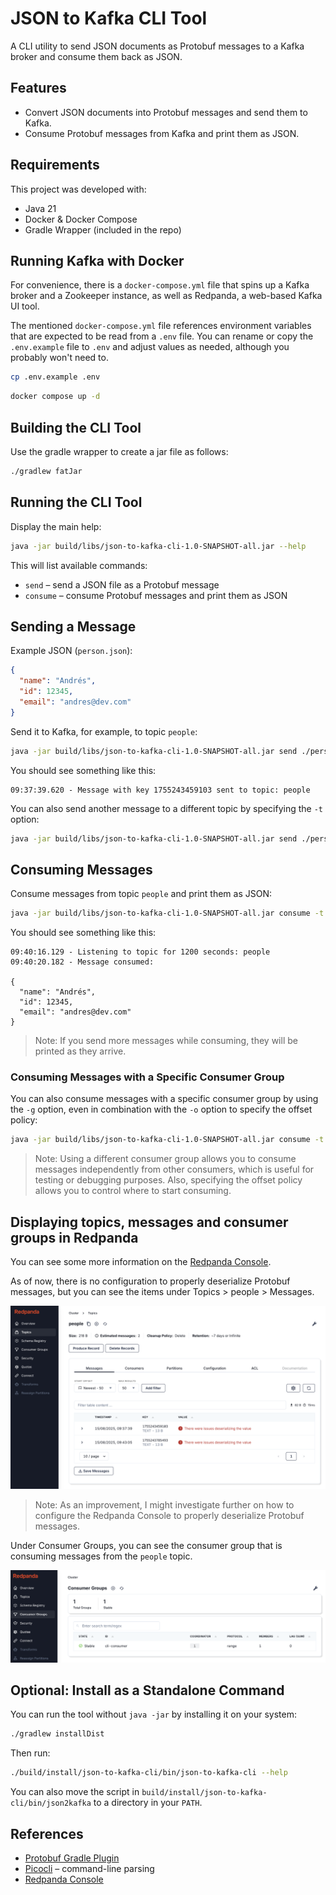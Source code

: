 # JSON to Kafka CLI Tool

A CLI utility to send JSON documents as Protobuf messages to a Kafka broker and consume them back as JSON.

## Features

- Convert JSON documents into Protobuf messages and send them to Kafka.
- Consume Protobuf messages from Kafka and print them as JSON.

## Requirements

This project was developed with:

- Java 21
- Docker & Docker Compose
- Gradle Wrapper (included in the repo)

## Running Kafka with Docker

For convenience, there is a `docker-compose.yml` file that spins up a Kafka broker and a Zookeeper instance, as well as
Redpanda, a web-based Kafka UI tool.

The mentioned `docker-compose.yml` file references environment variables that are expected to be read from a `.env`
file.
You can rename or copy the `.env.example` file to `.env` and adjust values as needed, although you probably won't need to.

```bash
cp .env.example .env
```

```bash
docker compose up -d
```

## Building the CLI Tool

Use the gradle wrapper to create a jar file as follows:

```bash
./gradlew fatJar
```

## Running the CLI Tool

Display the main help:

```bash
java -jar build/libs/json-to-kafka-cli-1.0-SNAPSHOT-all.jar --help
```

This will list available commands:

- `send` – send a JSON file as a Protobuf message
- `consume` – consume Protobuf messages and print them as JSON

## Sending a Message

Example JSON (`person.json`):

```json
{
  "name": "Andrés",
  "id": 12345,
  "email": "andres@dev.com"
}
```

Send it to Kafka, for example, to topic `people`:

```bash
java -jar build/libs/json-to-kafka-cli-1.0-SNAPSHOT-all.jar send ./person.json -t people
```

You should see something like this:

```
09:37:39.620 - Message with key 1755243459103 sent to topic: people
```

You can also send another message to a different topic by specifying the `-t` option:

```bash
java -jar build/libs/json-to-kafka-cli-1.0-SNAPSHOT-all.jar send ./person.json -t another-topic
```

## Consuming Messages

Consume messages from topic `people` and print them as JSON:

```bash
java -jar build/libs/json-to-kafka-cli-1.0-SNAPSHOT-all.jar consume -t people
```

You should see something like this:

```
09:40:16.129 - Listening to topic for 1200 seconds: people
09:40:20.182 - Message consumed:

{
  "name": "Andrés",
  "id": 12345,
  "email": "andres@dev.com"
}
```

> Note: If you send more messages while consuming, they will be printed as they arrive.

### Consuming Messages with a Specific Consumer Group

You can also consume messages with a specific consumer group by using the `-g` option, even in combination with the `-o`
option to specify the offset policy:

```bash
java -jar build/libs/json-to-kafka-cli-1.0-SNAPSHOT-all.jar consume -t people -g my-consumer-group -o latest
```

> Note: Using a different consumer group allows you to consume messages independently from other consumers, which is
  useful for testing or debugging purposes. Also, specifying the offset policy allows you to control where to start consuming.

## Displaying topics, messages and consumer groups in Redpanda

You can see some more information on the [Redpanda Console](http://localhost:8088/overview).

As of now, there is no configuration to properly deserialize Protobuf messages, but you can see the items under Topics >
people > Messages.

![Redpanda Console Screenshot](./assets/images/redpanda-topic-messages.png)

> Note: As an improvement, I might investigate further on how to configure the Redpanda Console to properly deserialize
> Protobuf messages.

Under Consumer Groups, you can see the consumer group that is consuming messages from the `people` topic.

![Redpanda Console Consumer Groups](./assets/images/redpanda-consumer-groups.png)

## Optional: Install as a Standalone Command

You can run the tool without `java -jar` by installing it on your system:

```bash
./gradlew installDist
```

Then run:

```bash
./build/install/json-to-kafka-cli/bin/json-to-kafka-cli --help
```

You can also move the script in `build/install/json-to-kafka-cli/bin/json2kafka` to a directory in your `PATH`.

## References

- [Protobuf Gradle Plugin](https://github.com/google/protobuf-gradle-plugin)
- [Picocli](https://picocli.info/) – command-line parsing
- [Redpanda Console](https://github.com/redpanda-data/console)
